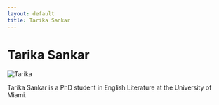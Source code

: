 ```yaml
---
layout: default
title: Tarika Sankar
---
```

<div class="blurb">
	<h1>Tarika Sankar</h1>
	<img src="Professional headshot.jpg" alt=Tarika Sankar>
	<p>Tarika Sankar is a PhD student in English Literature at the University of Miami. </p>
</div><!-- /.blurb -->
